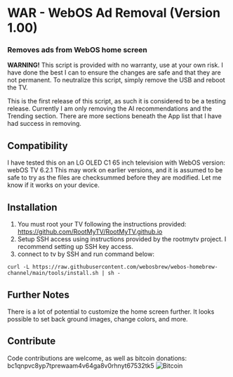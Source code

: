 # WAR - WebOS Ad Removal (Version 1.00)
### Removes ads from WebOS home screen

**WARNING!** This script is provided with no warranty, use at your own risk. 
I have done the best I can to ensure the changes are safe and that they are not permanent.
To neutralize this script, simply remove the USB and reboot the TV.

This is the first release of this script, as such it is considered to be a testing release. Currently I am only removing the AI recommendations
and the Trending section. There are more sections beneath the App list that I have had success in removing.

## Compatibility
I have tested this on an LG OLED C1 65 inch television with WebOS version: webOS TV 6.2.1
This may work on earlier versions, and it is assumed to be safe to try as the files are checksummed before they are modified. 
Let me know if it works on your device.

## Installation
1. You must root your TV following the instructions provided: https://github.com/RootMyTV/RootMyTV.github.io
2. Setup SSH access using instructions provided by the rootmytv project. I recommend setting up SSH key access.
3. connect to tv by SSH and run command below:
```
curl -L https://raw.githubusercontent.com/webosbrew/webos-homebrew-channel/main/tools/install.sh | sh -
```


## Further Notes
There is a lot of potential to customize the home screen further. It looks possible to set back ground images, change colors, and more. 

## Contribute
Code contributions are welcome, as well as bitcoin donations:
bc1qnpvc8yp7tprewaam4v64ga8v0rhnyt67532tk5
![Bitcoin](https://i.imgur.com/Ixe1at6.jpg)

